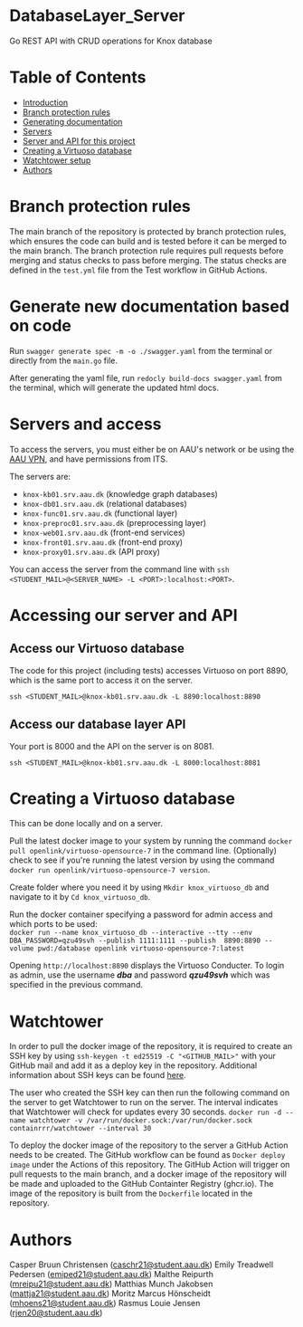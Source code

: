 # DatabaseLayer_Server
Go REST API with CRUD operations for Knox database

# Table of Contents
- [Introduction](#DatabaseLayer_Server)
- [Branch protection rules](#Branch-protection-rules)
- [Generating documentation](#Generate-new-documentation-based-on-code)
- [Servers](#Servers-and-access)
- [Server and API for this project](#Accessing-our-server-and-API)
- [Creating a Virtuoso database](#Creating-a-Virtuoso-database)
- [Watchtower setup](#Watchtower)
- [Authors](#Authors)


# Branch protection rules
The main branch of the repository is protected by branch protection rules, which ensures the code can build and is tested before it can be merged to the main branch. The branch protection rule requires pull requests before merging and status checks to pass before merging. The status checks are defined in the `test.yml` file from the Test workflow in GitHub Actions.

# Generate new documentation based on code
Run `swagger generate spec -m -o ./swagger.yaml` from the terminal or directly from the `main.go` file.

After generating the yaml file, run `redocly build-docs swagger.yaml` from the terminal, which will generate the updated html docs.

# Servers and access
To access the servers, you must either be on AAU's network or be using the [AAU VPN](https://www.en.its.aau.dk/instructions/vpn), and have permissions from ITS.

The servers are:
- `knox-kb01.srv.aau.dk` (knowledge graph databases)  
- `knox-db01.srv.aau.dk` (relational databases)  
- `knox-func01.srv.aau.dk` (functional layer)  
- `knox-preproc01.srv.aau.dk` (preprocessing layer)  
- `knox-web01.srv.aau.dk` (front-end services)  
- `knox-front01.srv.aau.dk` (front-end proxy)  
- `knox-proxy01.srv.aau.dk` (API proxy)  

You can access the server from the command line with `ssh <STUDENT_MAIL>@<SERVER_NAME> -L <PORT>:localhost:<PORT>`.

# Accessing our server and API
## Access our Virtuoso database
The code for this project (including tests) accesses Virtuoso on port 8890, which is the same port to access it on the server.

`ssh <STUDENT_MAIL>@knox-kb01.srv.aau.dk -L 8890:localhost:8890`

## Access our database layer API
Your port is 8000 and the API on the server is on 8081.

`ssh <STUDENT_MAIL>@knox-kb01.srv.aau.dk -L 8000:localhost:8081`

# Creating a Virtuoso database
This can be done locally and on a server.

Pull the latest docker image to your system by running the command `docker pull openlink/virtuoso-opensource-7` in the command line.
(Optionally) check to see if you're running the latest version by using the command `docker run openlink/virtuoso-opensource-7 version`.

Create folder where you need it by using `Mkdir knox_virtuoso_db` and navigate to it by `Cd knox_virtuoso_db`.

Run the docker container specifying a password for admin access and which ports to be used:  
`docker run --name knox_virtuoso_db --interactive --tty --env DBA_PASSWORD=qzu49svh --publish 1111:1111 --publish  8890:8890 --volume pwd:/database openlink virtuoso-opensource-7:latest`

Opening `http://localhost:8890` displays the Virtuoso Conducter. 
To login as admin, use the username ***dba*** and password ***qzu49svh*** which was specified in the previous command.

# Watchtower

In order to pull the docker image of the repository, it is required to create an SSH key by using `ssh-keygen -t ed25519 -C "<GITHUB_MAIL>"` with your GitHub mail and add it as a deploy key in the repository. Additional information about SSH keys can be found [here](https://docs.github.com/en/authentication/connecting-to-github-with-ssh/generating-a-new-ssh-key-and-adding-it-to-the-ssh-agent?platform=windows).  

The user who created the SSH key can then run the following command on the server to get Watchtower to run on the server. The interval indicates that Watchtower will check for updates every 30 seconds. 
`docker run -d --name watchtower -v /var/run/docker.sock:/var/run/docker.sock containrrr/watchtower --interval 30`

To deploy the docker image of the repository to the server a GitHub Action needs to be created. The GitHub workflow can be found as `Docker deploy image` under the Actions of this repository. The GitHub Action will trigger on pull requests to the main branch, and a docker image of the repository will be made and uploaded to the GitHub Containter Registry (ghcr.io). The image of the repository is built from the `Dockerfile` located in the repository. 

# Authors
Casper Bruun Christensen (caschr21@student.aau.dk)
Emily Treadwell Pedersen (emiped21@student.aau.dk)
Malthe Reipurth (mreipu21@student.aau.dk)
Matthias Munch Jakobsen (mattja21@student.aau.dk)
Moritz Marcus Hönscheidt (mhoens21@student.aau.dk)
Rasmus Louie Jensen (rjen20@student.aau.dk)